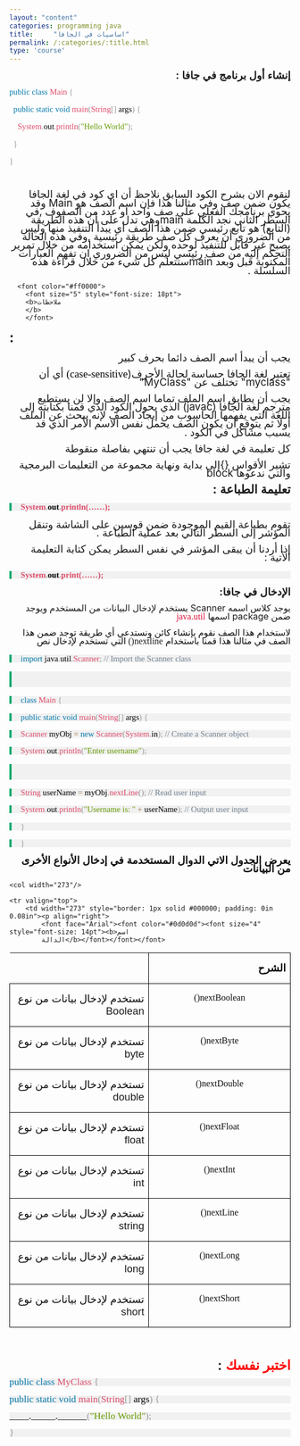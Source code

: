 ```yaml
---
layout: "content"
categories: programming java
title:     "اساسيات في الجافا"
permalink: /:categories/:title.html
type: 'course'
---
```


<p dir="rtl" align="right" style="margin-bottom: 0.11in; line-height: 108%">
<font face="Arial"><font size="4" style="font-size: 14pt"><b>إنشاء
أول برنامج في جافا </b></font></font><font size="4" style="font-size: 14pt; direction:rtl;"><b>:</b></font>
</p>
<div class="code-box">
<p>
  <font color="#0077aa"><font face="Consolas, serif"><font size="3" style="font-size: 11pt">public</font></font></font><font color="#000000"><font face="Consolas, serif"><font size="3" style="font-size: 11pt">
  </font></font></font><font color="#0077aa"><font face="Consolas, serif"><font size="3" style="font-size: 11pt">class</font></font></font><font color="#000000"><font face="Consolas, serif"><font size="3" style="font-size: 11pt">
  </font></font></font><font color="#dd4a68"><font face="Consolas, serif"><font size="3" style="font-size: 11pt">Main</font></font></font><font color="#000000"><font face="Consolas, serif"><font size="3" style="font-size: 11pt">
  </font></font></font><font color="#999999"><font face="Consolas, serif"><font size="3" style="font-size: 11pt">{</font></font></font>
</p>
<p>
  <font color="#000000">  </font><font color="#0077aa"><font face="Consolas, serif"><font size="3" style="font-size: 11pt">&nbsp;&nbsp;public</font></font></font><font color="#000000"><font face="Consolas, serif"><font size="3" style="font-size: 11pt">
  </font></font></font><font color="#0077aa"><font face="Consolas, serif"><font size="3" style="font-size: 11pt">static</font></font></font><font color="#000000"><font face="Consolas, serif"><font size="3" style="font-size: 11pt">
  </font></font></font><font color="#0077aa"><font face="Consolas, serif"><font size="3" style="font-size: 11pt">void</font></font></font><font color="#000000"><font face="Consolas, serif"><font size="3" style="font-size: 11pt">
  </font></font></font><font color="#dd4a68"><font face="Consolas, serif"><font size="3" style="font-size: 11pt">main</font></font></font><font color="#999999"><font face="Consolas, serif"><font size="3" style="font-size: 11pt">(</font></font></font><font color="#dd4a68"><font face="Consolas, serif"><font size="3" style="font-size: 11pt">String</font></font></font><font color="#999999"><font face="Consolas, serif"><font size="3" style="font-size: 11pt">[]</font></font></font><font color="#000000"><font face="Consolas, serif"><font size="3" style="font-size: 11pt">
  args</font></font></font><font color="#999999"><font face="Consolas, serif"><font size="3" style="font-size: 11pt">)</font></font></font><font color="#000000"><font face="Consolas, serif"><font size="3" style="font-size: 11pt">
  </font></font></font><font color="#999999"><font face="Consolas, serif"><font size="3" style="font-size: 11pt">{</font></font></font>
</p>
<p>
  <font color="#000000">    </font><font color="#dd4a68"><font face="Consolas, serif"><font size="3" style="font-size: 11pt">&nbsp;&nbsp;&nbsp;&nbsp;System</font></font></font><font color="#999999"><font face="Consolas, serif"><font size="3" style="font-size: 11pt">.</font></font></font><font color="#000000"><font face="Consolas, serif"><font size="3" style="font-size: 11pt">out</font></font></font><font color="#999999"><font face="Consolas, serif"><font size="3" style="font-size: 11pt">.</font></font></font><font color="#dd4a68"><font face="Consolas, serif"><font size="3" style="font-size: 11pt">println</font></font></font><font color="#999999"><font face="Consolas, serif"><font size="3" style="font-size: 11pt">(</font></font></font><font color="#669900"><font face="Consolas, serif"><font size="3" style="font-size: 11pt">&quot;Hello
  World&quot;</font></font></font><font color="#999999"><font face="Consolas, serif"><font size="3" style="font-size: 11pt">);</font></font></font>
</p>
<p>
  <font color="#000000"></font><font color="#999999"><font face="Consolas, serif"><font size="3" style="font-size: 11pt">&nbsp;&nbsp;}</font></font></font>
</p>
<p>
  <font color="#999999"><font face="Consolas, serif"><font size="3" style="font-size: 11pt">}</font></font></font>
</p>
<p dir="rtl" align="right" style="margin-bottom: 0.11in; line-height: 108%">
<br/>
</p>
</div>
<p dir="rtl" align="right" style="margin-bottom: 0.11in; line-height: 108%">
<font face="Arial"><font size="4" style="font-size: 14pt">لنقوم
الان بشرح الكود السابق نلاحظ أن  </font><font size="4" style="font-size: 14pt">ا</font><font size="4" style="font-size: 14pt">ي
كود في لغة الجافا يكون ضمن صف وفي مثالنا
هذا فإن اسم الصف هو </font></font><font size="4" style="font-size: 14pt">Main
 </font><font face="Arial"><font size="4" style="font-size: 14pt">وقد
يحوي برنامجك  الفعلي على صف واحد او عدد
من الصفوف </font></font><font size="4" style="font-size: 14pt">,</font><font face="Arial"><font size="4" style="font-size: 14pt">في
السطر الثاني نجد  الكلمة   </font></font><font size="4" style="font-size: 14pt">main</font><font face="Arial"><font size="4" style="font-size: 14pt">وهي
تدل على أن هذه الطريقة </font></font><font size="4" style="font-size: 14pt">(</font><font face="Arial"><font size="4" style="font-size: 14pt">التابع</font></font><font size="4" style="font-size: 14pt">)
</font><font face="Arial"><font size="4" style="font-size: 14pt">هو
تابع رئيسي ضمن هذا الصف  أي يبدأ التنفيذ
منها وليس من الضروري أن يعرف كل صف طريقة
رئيسية </font></font><font size="4" style="font-size: 14pt">,</font><font face="Arial"><font size="4" style="font-size: 14pt">وفي
هذه الحالة يصبح غير قابل للتنفيذ لوحده
ولكن يمكن استخدامه من خلال تمرير التحكم
إليه من صف رئيسي ليس من الضروري ان تفهم
 العبارات المكتوبة قبل وبعد  </font></font><font size="4" style="font-size: 14pt">main</font><font face="Arial"><font size="4" style="font-size: 14pt">ستتعلم
كل شيء من خلال  قراءة هذه السلسلة </font></font><font size="4" style="font-size: 14pt">.</font>
</p>
<p dir="rtl" align="right" style="margin-bottom: 0.11in; line-height: 108%">
  <font face="Arial">

      <font color="#ff0000">
        <font size="5" style="font-size: 18pt">
        <b>ملاحظات
        </b>
        </font>

  </font>
  <font size="5" style="font-size: 18pt">
    <b>:</b>
  </font>
</font>

</p>
<p dir="rtl" align="right" style="margin-bottom: 0.11in; line-height: 108%">
 <font face="Arial"><font size="4" style="font-size: 14pt">يجب
أن يبدأ اسم ال</font><font size="4" style="font-size: 14pt">صف</font><font size="4" style="font-size: 14pt">
دائما بحرف كبير</font></font>
</p>
<p dir="rtl" align="right" style="margin-bottom: 0.11in; line-height: 108%">
<font face="Arial"><font size="4" style="font-size: 14pt">تعتبر
لغة الجافا حساسة لحالة الأحرف</font></font><font size="4" style="font-size: 14pt">(</font><font color="#000000"><font face="Verdana, serif"><font size="4" style="font-size: 14pt"><span style="background: #ffffff">case-sensitive)</span></font></font></font><font size="4" style="font-size: 14pt">
</font><font face="Arial"><font size="4" style="font-size: 14pt">أي
أن </font></font><font size="4" style="font-size: 14pt">&quot;myclass</font><font size="4" style="font-size: 14pt">&quot;
</font><font face="Arial"><font size="4" style="font-size: 14pt">تختلف
عن </font></font><font size="4" style="font-size: 14pt">&quot;MyClass&quot;</font>
</p>
<p dir="rtl" align="right" style="margin-bottom: 0.11in; line-height: 108%">
 <font face="Arial"><font size="4" style="font-size: 14pt">يجب
 أن يطابق  اسم الملف تماما اسم الصف وإلا
لن يستطيع مترجم لغة الجافا </font></font><font size="4" style="font-size: 14pt">(javac)
</font><font face="Arial"><font size="4" style="font-size: 14pt">الذي
يحول الكود الذي قمنا بكتابته إلى اللغة
التي يفهمها الحاسوب من إيجاد الصف لإنه
يبحث عن الملف أولا ثم يتوقع أن يكون الصف
يحمل نفس الاسم الأمر الذي قد يسبب مشاكل
في الكود </font></font><font size="4" style="font-size: 14pt">.</font>
</p>
<p dir="rtl" align="right" style="margin-bottom: 0.11in; line-height: 108%">
<font face="Arial"><font size="4" style="font-size: 14pt">كل
تعليمة في لغة جافا يجب أن تنتهي بفاصلة
منقوطة </font></font>

</p>
<p dir="rtl" align="right" style="margin-bottom: 0.11in; line-height: 108%">
<font face="Arial"><font size="4" style="font-size: 14pt">تشير
الأقواس  </font></font><font size="4" style="font-size: 14pt">{}</font><font face="Arial"><font size="4" style="font-size: 14pt">إلى
بداية ونهاية مجموعة من التعليمات البرمجية
والتي ندعوها   </font></font><font size="4" style="font-size: 14pt">block
</font>

</p>
<p dir="rtl" align="right" style="margin-bottom: 0.11in; line-height: 108%">
<font face="Arial"><font size="4" style="font-size: 16pt"><b>تعليمة
الطباعة </b></font></font><font size="4" style="font-size: 16pt"><b>:</b></font>
</p>
<p style="margin-top: 0.17in; margin-bottom: 0.17in; border-top: none; border-bottom: none; border-left: 3.00pt solid #04aa6d; border-right: none; padding-top: 0in; padding-bottom: 0in; padding-left: 0.17in; padding-right: 0in; line-height: 100%; background: #f1f1f1">
<font color="#dd4a68"><font face="Consolas, serif"><font size="3" style="font-size: 11pt"><b>System</b></font></font></font><font color="#999999"><font face="Consolas, serif"><font size="3" style="font-size: 11pt"><b>.</b></font></font></font><font color="#000000"><font face="Consolas, serif"><font size="3" style="font-size: 11pt"><b>out</b></font></font></font><font color="#999999"><font face="Consolas, serif"><font size="3" style="font-size: 11pt"><b>.</b></font></font></font><font color="#dd4a68"><font face="Consolas, serif"><font size="3" style="font-size: 11pt"><b>println(……);</b></font></font></font>
</p>
<p dir="rtl" align="right" style="margin-bottom: 0.11in; line-height: 108%">
<font face="Arial"><font size="4" style="font-size: 14pt">تقوم
بطباعة القيم الموجودة ضمن قوسين على
الشاشة وتنقل المؤشر إلى السطر التالي
بعد عملية الطباعة </font></font><font size="4" style="font-size: 14pt">.</font>
</p>
<p dir="rtl" align="right" style="margin-bottom: 0.11in; line-height: 108%">
<font face="Arial"><font size="4" style="font-size: 14pt">إذا
أردنا أن يبقى المؤشر في نفس السطر يمكن
كتابة التعليمة الأتية </font></font><font size="4" style="font-size: 14pt">:</font>
</p>
<p style="margin-top: 0.17in; margin-bottom: 0.17in; border-top: none; border-bottom: none; border-left: 3.00pt solid #04aa6d; border-right: none; padding-top: 0in; padding-bottom: 0in; padding-left: 0.17in; padding-right: 0in; line-height: 100%; background: #f1f1f1">
<font color="#dd4a68"><font face="Consolas, serif"><font size="3" style="font-size: 11pt"><b>System</b></font></font></font><font color="#999999"><font face="Consolas, serif"><font size="3" style="font-size: 11pt"><b>.</b></font></font></font><font color="#000000"><font face="Consolas, serif"><font size="3" style="font-size: 11pt"><b>out</b></font></font></font><font color="#999999"><font face="Consolas, serif"><font size="3" style="font-size: 11pt"><b>.</b></font></font></font><font color="#dd4a68"><font face="Consolas, serif"><font size="3" style="font-size: 11pt"><b>print(……);</b></font></font></font>
</p>
<p dir="rtl" align="right" style="margin-bottom: 0.11in; line-height: 108%">
<font face="Arial"><font size="4" style="font-size: 14pt"><b>الإدخال
في جافا</b></font></font><font size="4" style="font-size: 14pt"><b>:</b></font>
</p>
<p dir="rtl" align="right" style="margin-bottom: 0.11in; line-height: 108%">
<font face="Arial"><font size="3" style="font-size: 12pt">يوجد
كلاس اسمه </font></font><font size="3" style="font-size: 12pt">Scanner
</font><font face="Arial"><font size="3" style="font-size: 12pt">يستخدم
لإدخال البيانات من المستخدم ويوجد ضمن
</font></font><font size="3" style="font-size: 12pt">package
</font><font face="Arial"><font size="3" style="font-size: 12pt">اسمها
</font></font><font color="#dc143c"><font face="Consolas, serif"><font size="3" style="font-size: 12pt">java.util</font></font></font>
</p>
<p dir="rtl" align="right" style="margin-bottom: 0.11in; line-height: 108%">
<font face="Arial"><font color="#0d0d0d"><font size="3" style="font-size: 12pt">لاستخدام
هذا الصف نقوم بإنشاء كائن ونستدعي أي
طريقة توجد ضمن هذا الصف في مثالنا هذا
قمنا باستخدام </font></font><font face="Consolas, serif"><font size="3" style="font-size: 12pt">nextline()</font></font></font><font color="#0d0d0d"><font face="Consolas, serif"><font size="3" style="font-size: 12pt">
</font></font><font face="Arial"><font size="3" style="font-size: 12pt">التي
تستخدم لإدخال نص </font></font></font>

</p>
<p style="margin-top: 0.17in; margin-bottom: 0.17in; border-top: none; border-bottom: none; border-left: 3.00pt solid #04aa6d; border-right: none; padding-top: 0in; padding-bottom: 0in; padding-left: 0.17in; padding-right: 0in; line-height: 100%; background: #f1f1f1">
<font face="Courier New, serif"><font size="2" style="font-size: 10pt"><font color="#0077aa"><font face="Consolas, serif"><font size="3" style="font-size: 11pt">import</font></font></font><font face="Courier New, serif"><font size="2" style="font-size: 10pt"><font color="#000000"><font face="Consolas, serif"><font size="3" style="font-size: 11pt">
</font></font></font></font></font><font color="#000000"><font face="Consolas, serif"><font size="3" style="font-size: 11pt">java</font></font></font><font color="#999999"><font face="Consolas, serif"><font size="3" style="font-size: 11pt">.</font></font></font><font color="#000000"><font face="Consolas, serif"><font size="3" style="font-size: 11pt">util</font></font></font><font color="#999999"><font face="Consolas, serif"><font size="3" style="font-size: 11pt">.</font></font></font><font color="#dd4a68"><font face="Consolas, serif"><font size="3" style="font-size: 11pt">Scanner</font></font></font><font color="#999999"><font face="Consolas, serif"><font size="3" style="font-size: 11pt">;</font></font></font><font face="Courier New, serif"><font size="2" style="font-size: 10pt"><font color="#000000"><font face="Consolas, serif"><font size="3" style="font-size: 11pt">
 </font></font></font></font></font><font color="#708090"><font face="Consolas, serif"><font size="3" style="font-size: 11pt">//
Import the Scanner class</font></font></font></font></font>
</p>
<p style="margin-top: 0.17in; margin-bottom: 0.17in; border-top: none; border-bottom: none; border-left: 3.00pt solid #04aa6d; border-right: none; padding-top: 0in; padding-bottom: 0in; padding-left: 0.17in; padding-right: 0in; line-height: 100%; background: #f1f1f1">
<br/>
<br/>


</p>
<p style="margin-top: 0.17in; margin-bottom: 0.17in; border-top: none; border-bottom: none; border-left: 3.00pt solid #04aa6d; border-right: none; padding-top: 0in; padding-bottom: 0in; padding-left: 0.17in; padding-right: 0in; line-height: 100%; background: #f1f1f1">
<font face="Courier New, serif"><font size="2" style="font-size: 10pt"><font color="#0077aa"><font face="Consolas, serif"><font size="3" style="font-size: 11pt">class</font></font></font><font face="Courier New, serif"><font size="2" style="font-size: 10pt"><font color="#000000"><font face="Consolas, serif"><font size="3" style="font-size: 11pt">
</font></font></font></font></font><font color="#dd4a68"><font face="Consolas, serif"><font size="3" style="font-size: 11pt">Main</font></font></font><font face="Courier New, serif"><font size="2" style="font-size: 10pt"><font color="#000000"><font face="Consolas, serif"><font size="3" style="font-size: 11pt">
</font></font></font></font></font><font color="#999999"><font face="Consolas, serif"><font size="3" style="font-size: 11pt">{</font></font></font></font></font>
</p>
<p style="margin-top: 0.17in; margin-bottom: 0.17in; border-top: none; border-bottom: none; border-left: 3.00pt solid #04aa6d; border-right: none; padding-top: 0in; padding-bottom: 0in; padding-left: 0.17in; padding-right: 0in; line-height: 100%; background: #f1f1f1">
<font color="#000000">  </font><font face="Courier New, serif"><font size="2" style="font-size: 10pt"><font color="#0077aa"><font face="Consolas, serif"><font size="3" style="font-size: 11pt">public</font></font></font><font face="Courier New, serif"><font size="2" style="font-size: 10pt"><font color="#000000"><font face="Consolas, serif"><font size="3" style="font-size: 11pt">
</font></font></font></font></font><font color="#0077aa"><font face="Consolas, serif"><font size="3" style="font-size: 11pt">static</font></font></font><font face="Courier New, serif"><font size="2" style="font-size: 10pt"><font color="#000000"><font face="Consolas, serif"><font size="3" style="font-size: 11pt">
</font></font></font></font></font><font color="#0077aa"><font face="Consolas, serif"><font size="3" style="font-size: 11pt">void</font></font></font><font face="Courier New, serif"><font size="2" style="font-size: 10pt"><font color="#000000"><font face="Consolas, serif"><font size="3" style="font-size: 11pt">
</font></font></font></font></font><font color="#dd4a68"><font face="Consolas, serif"><font size="3" style="font-size: 11pt">main</font></font></font><font color="#999999"><font face="Consolas, serif"><font size="3" style="font-size: 11pt">(</font></font></font><font color="#dd4a68"><font face="Consolas, serif"><font size="3" style="font-size: 11pt">String</font></font></font><font color="#999999"><font face="Consolas, serif"><font size="3" style="font-size: 11pt">[]</font></font></font><font face="Courier New, serif"><font size="2" style="font-size: 10pt"><font color="#000000"><font face="Consolas, serif"><font size="3" style="font-size: 11pt">
args</font></font></font></font></font><font color="#999999"><font face="Consolas, serif"><font size="3" style="font-size: 11pt">)</font></font></font><font face="Courier New, serif"><font size="2" style="font-size: 10pt"><font color="#000000"><font face="Consolas, serif"><font size="3" style="font-size: 11pt">
</font></font></font></font></font><font color="#999999"><font face="Consolas, serif"><font size="3" style="font-size: 11pt">{</font></font></font></font></font>
</p>
<p style="margin-top: 0.17in; margin-bottom: 0.17in; border-top: none; border-bottom: none; border-left: 3.00pt solid #04aa6d; border-right: none; padding-top: 0in; padding-bottom: 0in; padding-left: 0.17in; padding-right: 0in; line-height: 100%; background: #f1f1f1">
<font color="#000000">    </font><font face="Courier New, serif"><font size="2" style="font-size: 10pt"><font color="#dd4a68"><font face="Consolas, serif"><font size="3" style="font-size: 11pt">Scanner</font></font></font><font face="Courier New, serif"><font size="2" style="font-size: 10pt"><font color="#000000"><font face="Consolas, serif"><font size="3" style="font-size: 11pt">
myObj </font></font></font></font></font><font color="#9a6e3a"><font face="Consolas, serif"><font size="3" style="font-size: 11pt">=</font></font></font><font face="Courier New, serif"><font size="2" style="font-size: 10pt"><font color="#000000"><font face="Consolas, serif"><font size="3" style="font-size: 11pt">
</font></font></font></font></font><font color="#0077aa"><font face="Consolas, serif"><font size="3" style="font-size: 11pt">new</font></font></font><font face="Courier New, serif"><font size="2" style="font-size: 10pt"><font color="#000000"><font face="Consolas, serif"><font size="3" style="font-size: 11pt">
</font></font></font></font></font><font color="#dd4a68"><font face="Consolas, serif"><font size="3" style="font-size: 11pt">Scanner</font></font></font><font color="#999999"><font face="Consolas, serif"><font size="3" style="font-size: 11pt">(</font></font></font><font color="#dd4a68"><font face="Consolas, serif"><font size="3" style="font-size: 11pt">System</font></font></font><font color="#999999"><font face="Consolas, serif"><font size="3" style="font-size: 11pt">.</font></font></font><font face="Courier New, serif"><font size="2" style="font-size: 10pt"><font color="#000000"><font face="Consolas, serif"><font size="3" style="font-size: 11pt">in</font></font></font></font></font><font color="#999999"><font face="Consolas, serif"><font size="3" style="font-size: 11pt">);</font></font></font><font face="Courier New, serif"><font size="2" style="font-size: 10pt"><font color="#000000"><font face="Consolas, serif"><font size="3" style="font-size: 11pt">
 </font></font></font></font></font><font color="#708090"><font face="Consolas, serif"><font size="3" style="font-size: 11pt">//
Create a Scanner object</font></font></font></font></font>
</p>
<p style="margin-top: 0.17in; margin-bottom: 0.17in; border-top: none; border-bottom: none; border-left: 3.00pt solid #04aa6d; border-right: none; padding-top: 0in; padding-bottom: 0in; padding-left: 0.17in; padding-right: 0in; line-height: 100%; background: #f1f1f1">
<font color="#000000">    </font><font face="Courier New, serif"><font size="2" style="font-size: 10pt"><font color="#dd4a68"><font face="Consolas, serif"><font size="3" style="font-size: 11pt">System</font></font></font><font color="#999999"><font face="Consolas, serif"><font size="3" style="font-size: 11pt">.</font></font></font><font face="Courier New, serif"><font size="2" style="font-size: 10pt"><font color="#000000"><font face="Consolas, serif"><font size="3" style="font-size: 11pt">out</font></font></font></font></font><font color="#999999"><font face="Consolas, serif"><font size="3" style="font-size: 11pt">.</font></font></font><font color="#dd4a68"><font face="Consolas, serif"><font size="3" style="font-size: 11pt">println</font></font></font><font color="#999999"><font face="Consolas, serif"><font size="3" style="font-size: 11pt">(</font></font></font><font color="#669900"><font face="Consolas, serif"><font size="3" style="font-size: 11pt">&quot;Enter
username&quot;</font></font></font><font color="#999999"><font face="Consolas, serif"><font size="3" style="font-size: 11pt">);</font></font></font></font></font>
</p>
<p style="margin-top: 0.17in; margin-bottom: 0.17in; border-top: none; border-bottom: none; border-left: 3.00pt solid #04aa6d; border-right: none; padding-top: 0in; padding-bottom: 0in; padding-left: 0.17in; padding-right: 0in; line-height: 100%; background: #f1f1f1">
<br/>
<br/>


</p>
<p style="margin-top: 0.17in; margin-bottom: 0.17in; border-top: none; border-bottom: none; border-left: 3.00pt solid #04aa6d; border-right: none; padding-top: 0in; padding-bottom: 0in; padding-left: 0.17in; padding-right: 0in; line-height: 100%; background: #f1f1f1">
<font color="#000000">    </font><font face="Courier New, serif"><font size="2" style="font-size: 10pt"><font color="#dd4a68"><font face="Consolas, serif"><font size="3" style="font-size: 11pt">String</font></font></font><font face="Courier New, serif"><font size="2" style="font-size: 10pt"><font color="#000000"><font face="Consolas, serif"><font size="3" style="font-size: 11pt">
userName </font></font></font></font></font><font color="#9a6e3a"><font face="Consolas, serif"><font size="3" style="font-size: 11pt">=</font></font></font><font face="Courier New, serif"><font size="2" style="font-size: 10pt"><font color="#000000"><font face="Consolas, serif"><font size="3" style="font-size: 11pt">
myObj</font></font></font></font></font><font color="#999999"><font face="Consolas, serif"><font size="3" style="font-size: 11pt">.</font></font></font><font color="#dd4a68"><font face="Consolas, serif"><font size="3" style="font-size: 11pt">nextLine</font></font></font><font color="#999999"><font face="Consolas, serif"><font size="3" style="font-size: 11pt">();</font></font></font><font face="Courier New, serif"><font size="2" style="font-size: 10pt"><font color="#000000"><font face="Consolas, serif"><font size="3" style="font-size: 11pt">
 </font></font></font></font></font><font color="#708090"><font face="Consolas, serif"><font size="3" style="font-size: 11pt">//
Read user input</font></font></font></font></font>
</p>
<p style="margin-top: 0.17in; margin-bottom: 0.17in; border-top: none; border-bottom: none; border-left: 3.00pt solid #04aa6d; border-right: none; padding-top: 0in; padding-bottom: 0in; padding-left: 0.17in; padding-right: 0in; line-height: 100%; background: #f1f1f1">
<font color="#000000">    </font><font face="Courier New, serif"><font size="2" style="font-size: 10pt"><font color="#dd4a68"><font face="Consolas, serif"><font size="3" style="font-size: 11pt">System</font></font></font><font color="#999999"><font face="Consolas, serif"><font size="3" style="font-size: 11pt">.</font></font></font><font face="Courier New, serif"><font size="2" style="font-size: 10pt"><font color="#000000"><font face="Consolas, serif"><font size="3" style="font-size: 11pt">out</font></font></font></font></font><font color="#999999"><font face="Consolas, serif"><font size="3" style="font-size: 11pt">.</font></font></font><font color="#dd4a68"><font face="Consolas, serif"><font size="3" style="font-size: 11pt">println</font></font></font><font color="#999999"><font face="Consolas, serif"><font size="3" style="font-size: 11pt">(</font></font></font><font color="#669900"><font face="Consolas, serif"><font size="3" style="font-size: 11pt">&quot;Username
is: &quot;</font></font></font><font face="Courier New, serif"><font size="2" style="font-size: 10pt"><font color="#000000"><font face="Consolas, serif"><font size="3" style="font-size: 11pt">
</font></font></font></font></font><font color="#9a6e3a"><font face="Consolas, serif"><font size="3" style="font-size: 11pt">+</font></font></font><font face="Courier New, serif"><font size="2" style="font-size: 10pt"><font color="#000000"><font face="Consolas, serif"><font size="3" style="font-size: 11pt">
userName</font></font></font></font></font><font color="#999999"><font face="Consolas, serif"><font size="3" style="font-size: 11pt">);</font></font></font><font face="Courier New, serif"><font size="2" style="font-size: 10pt"><font color="#000000"><font face="Consolas, serif"><font size="3" style="font-size: 11pt">
 </font></font></font></font></font><font color="#708090"><font face="Consolas, serif"><font size="3" style="font-size: 11pt">//
Output user input</font></font></font></font></font>
</p>
<p style="margin-top: 0.17in; margin-bottom: 0.17in; border-top: none; border-bottom: none; border-left: 3.00pt solid #04aa6d; border-right: none; padding-top: 0in; padding-bottom: 0in; padding-left: 0.17in; padding-right: 0in; line-height: 100%; background: #f1f1f1">
<font color="#000000">  </font><font face="Courier New, serif"><font size="2" style="font-size: 10pt"><font color="#999999"><font face="Consolas, serif"><font size="3" style="font-size: 11pt">}</font></font></font></font></font>
</p>
<p style="margin-top: 0.17in; margin-bottom: 0.17in; border-top: none; border-bottom: none; border-left: 3.00pt solid #04aa6d; border-right: none; padding-top: 0in; padding-bottom: 0in; padding-left: 0.17in; padding-right: 0in; line-height: 100%; background: #f1f1f1">
<font face="Courier New, serif"><font size="2" style="font-size: 10pt"><font color="#999999"><font face="Consolas, serif"><font size="3" style="font-size: 11pt">}</font></font></font></font></font>
</p>
<p dir="rtl" align="right" style="margin-bottom: 0.11in; line-height: 108%">
<font face="Arial"><font color="#0d0d0d"><font size="4" style="font-size: 14pt"><b>يعرض
الجدول الاتي الدوال المستخدمة في إدخال
الأنواع الأخرى من البيانات </b></font></font></font>

</p>
<table dir="rtl" width="575" cellpadding="7" cellspacing="0">
	<col width="273"/>

	<col width="273"/>

	<tr valign="top">
		<td width="273" style="border: 1px solid #000000; padding: 0in 0.08in"><p align="right">
			<font face="Arial"><font color="#0d0d0d"><font size="4" style="font-size: 14pt"><b>اسم
			الدالة</b></font></font></font>
</p>
		</td>
		<td width="273" style="border: 1px solid #000000; padding: 0in 0.08in"><p align="right">
			<font face="Arial"><font color="#0d0d0d"><font size="4" style="font-size: 14pt"><b>الشرح</b></font></font></font>
</p>
		</td>
	</tr>
	<tr valign="top">
		<td width="273" style="border: 1px solid #000000; padding: 0in 0.08in"><p align="center">
			<font color="#0d0d0d"><font face="Consolas, serif">nextBoolean()</font></font>
</p>
		</td>
		<td width="273" style="border: 1px solid #000000; padding: 0in 0.08in"><p align="right">
			<font face="Arial"><font color="#0d0d0d"><font size="4" style="font-size: 14pt">تستخدم
			لإدخال بيانات من نوع </font></font><font size="4" style="font-size: 14pt">Boolean</font></font>
</p>
		</td>
	</tr>
	<tr valign="top">
		<td width="273" style="border: 1px solid #000000; padding: 0in 0.08in"><p align="center">
			<font color="#0d0d0d"><font face="Consolas, serif">nextByte()</font></font>
</p>
		</td>
		<td width="273" style="border: 1px solid #000000; padding: 0in 0.08in"><p align="right">
			<font face="Arial"><font color="#0d0d0d"><font size="4" style="font-size: 14pt">تستخدم
			لإدخال بيانات من نوع </font></font><font size="4" style="font-size: 14pt">byte</font></font>
</p>
		</td>
	</tr>
	<tr valign="top">
		<td width="273" style="border: 1px solid #000000; padding: 0in 0.08in"><p align="center">
			<font color="#0d0d0d"><font face="Consolas, serif">nextDouble()</font></font>
</p>
		</td>
		<td width="273" style="border: 1px solid #000000; padding: 0in 0.08in"><p align="right">
			<font face="Arial"><font color="#0d0d0d"><font size="4" style="font-size: 14pt">تستخدم
			لإدخال بيانات من نوع </font></font><font size="4" style="font-size: 14pt">double</font></font>
</p>
		</td>
	</tr>
	<tr valign="top">
		<td width="273" style="border: 1px solid #000000; padding: 0in 0.08in"><p align="center">
			<font color="#0d0d0d"><font face="Consolas, serif">nextFloat()</font></font>
</p>
		</td>
		<td width="273" style="border: 1px solid #000000; padding: 0in 0.08in"><p align="right">
			<font face="Arial"><font color="#0d0d0d"><font size="4" style="font-size: 14pt">تستخدم
			لإدخال بيانات من نوع </font></font><font size="4" style="font-size: 14pt">float</font></font>
</p>
		</td>
	</tr>
	<tr valign="top">
		<td width="273" style="border: 1px solid #000000; padding: 0in 0.08in"><p align="center">
			<font color="#0d0d0d"><font face="Consolas, serif">nextInt()</font></font>
</p>
		</td>
		<td width="273" style="border: 1px solid #000000; padding: 0in 0.08in"><p align="right">
			<font face="Arial"><font color="#0d0d0d"><font size="4" style="font-size: 14pt">تستخدم
			لإدخال بيانات من نوع </font></font><font size="4" style="font-size: 14pt">int</font></font>
</p>
		</td>
	</tr>
	<tr valign="top">
		<td width="273" style="border: 1px solid #000000; padding: 0in 0.08in"><p align="center">
			<font color="#0d0d0d"><font face="Consolas, serif">nextLine()</font></font>
</p>
		</td>
		<td width="273" style="border: 1px solid #000000; padding: 0in 0.08in"><p align="right">
			<font face="Arial"><font color="#0d0d0d"><font size="4" style="font-size: 14pt">تستخدم
			لإدخال بيانات من نوع </font></font><font size="4" style="font-size: 14pt">string</font></font>
</p>
		</td>
	</tr>
	<tr valign="top">
		<td width="273" style="border: 1px solid #000000; padding: 0in 0.08in"><p align="center">
			<font color="#0d0d0d"><font face="Consolas, serif">nextLong()</font></font>
</p>
		</td>
		<td width="273" style="border: 1px solid #000000; padding: 0in 0.08in"><p align="right">
			<font face="Arial"><font color="#0d0d0d"><font size="4" style="font-size: 14pt">تستخدم
			لإدخال بيانات من نوع </font></font><font size="4" style="font-size: 14pt">long</font></font>
</p>
		</td>
	</tr>
	<tr valign="top">
		<td width="273" style="border: 1px solid #000000; padding: 0in 0.08in"><p align="center">
			<font color="#0d0d0d"><font face="Consolas, serif">nextShort()</font></font>
</p>
		</td>
		<td width="273" style="border: 1px solid #000000; padding: 0in 0.08in"><p align="right">
			<font face="Arial"><font color="#0d0d0d"><font size="4" style="font-size: 14pt">تستخدم
			لإدخال بيانات من نوع </font></font><font size="4" style="font-size: 14pt">short</font></font>
</p>
		</td>
	</tr>
</table>
<p dir="rtl" align="right" style="margin-bottom: 0.11in; line-height: 108%">
<br/>
<br/>


</p>
<p dir="rtl" align="right" style="margin-bottom: 0.11in; line-height: 108%">
<font face="Arial"><font color="#ff0000"><font size="5" style="font-size: 18pt"><b>اختبر
نفسك </b></font></font><font size="5" style="font-size: 18pt"><b>:</b></font></font>
</p>
<p style="margin-top: 0.17in; margin-bottom: 0.17in; line-height: 100%; background: #f1f1f1">
<font color="#0077aa"><font face="Consolas, serif"><font size="4" style="font-size: 13pt">public</font></font></font><font color="#000000"><font face="Consolas, serif"><font size="4" style="font-size: 13pt">
</font></font></font><font color="#0077aa"><font face="Consolas, serif"><font size="4" style="font-size: 13pt">class</font></font></font><font color="#000000"><font face="Consolas, serif"><font size="4" style="font-size: 13pt">
</font></font></font><font color="#dd4a68"><font face="Consolas, serif"><font size="4" style="font-size: 13pt">MyClass</font></font></font><font color="#000000"><font face="Consolas, serif"><font size="4" style="font-size: 13pt">
</font></font></font><font color="#999999"><font face="Consolas, serif"><font size="4" style="font-size: 13pt">{</font></font></font>
</p>
<p style="margin-top: 0.17in; margin-bottom: 0.17in; line-height: 100%; background: #f1f1f1">
<font color="#000000">  </font><font color="#0077aa"><font face="Consolas, serif"><font size="4" style="font-size: 13pt">public</font></font></font><font color="#000000"><font face="Consolas, serif"><font size="4" style="font-size: 13pt">
</font></font></font><font color="#0077aa"><font face="Consolas, serif"><font size="4" style="font-size: 13pt">static</font></font></font><font color="#000000"><font face="Consolas, serif"><font size="4" style="font-size: 13pt">
</font></font></font><font color="#0077aa"><font face="Consolas, serif"><font size="4" style="font-size: 13pt">void</font></font></font><font color="#000000"><font face="Consolas, serif"><font size="4" style="font-size: 13pt">
</font></font></font><font color="#dd4a68"><font face="Consolas, serif"><font size="4" style="font-size: 13pt">main</font></font></font><font color="#999999"><font face="Consolas, serif"><font size="4" style="font-size: 13pt">(</font></font></font><font color="#dd4a68"><font face="Consolas, serif"><font size="4" style="font-size: 13pt">String</font></font></font><font color="#999999"><font face="Consolas, serif"><font size="4" style="font-size: 13pt">[]</font></font></font><font color="#000000"><font face="Consolas, serif"><font size="4" style="font-size: 13pt">
args</font></font></font><font color="#999999"><font face="Consolas, serif"><font size="4" style="font-size: 13pt">)</font></font></font><font color="#000000"><font face="Consolas, serif"><font size="4" style="font-size: 13pt">
</font></font></font><font color="#999999"><font face="Consolas, serif"><font size="4" style="font-size: 13pt">{</font></font></font>
</p>
<p style="margin-top: 0.17in; margin-bottom: 0.17in; line-height: 100%; background: #f1f1f1">
<font color="#000000"><font face="Consolas, serif"><font size="4" style="font-size: 13pt">____._____.______</font></font></font><font color="#999999"><font face="Consolas, serif"><font size="4" style="font-size: 13pt">(</font></font></font><font color="#669900"><font face="Consolas, serif"><font size="4" style="font-size: 13pt">&quot;Hello
World&quot;</font></font></font><font color="#999999"><font face="Consolas, serif"><font size="4" style="font-size: 13pt">);</font></font></font>
</p>
<p style="margin-top: 0.17in; margin-bottom: 0.17in; line-height: 100%; background: #f1f1f1">
<font color="#000000">  </font><font color="#999999"><font face="Consolas, serif"><font size="4" style="font-size: 13pt">}</font></font></font>
</p>
<p style="margin-bottom: 0.11in; line-height: 108%"><br/>
<br/>


</p>
